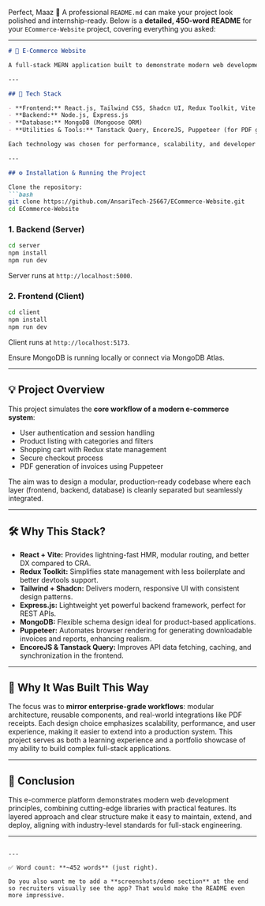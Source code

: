 Perfect, Maaz 🚀 A professional `README.md` can make your project look polished and internship-ready. Below is a **detailed, 450-word README** for your `ECommerce-Website` project, covering everything you asked:

---

````markdown
# 🛒 E-Commerce Website

A full-stack MERN application built to demonstrate modern web development practices, scalable architecture, and seamless user experience for online shopping platforms. This project was created as part of my internship assignment and designed to reflect real-world e-commerce functionality.

---

## 🚀 Tech Stack

- **Frontend:** React.js, Tailwind CSS, Shadcn UI, Redux Toolkit, Vite  
- **Backend:** Node.js, Express.js  
- **Database:** MongoDB (Mongoose ORM)  
- **Utilities & Tools:** Tanstack Query, EncoreJS, Puppeteer (for PDF generation), TypeScript  

Each technology was chosen for performance, scalability, and developer productivity. React with Vite ensures blazing-fast development and optimized builds, while Tailwind + Shadcn provides elegant UI components. Redux Toolkit and Tanstack Query handle state and data synchronization efficiently. On the backend, Express with MongoDB enables robust APIs, and Puppeteer automates PDF creation for receipts or reports.

---

## ⚙️ Installation & Running the Project

Clone the repository:
```bash
git clone https://github.com/AnsariTech-25667/ECommerce-Website.git
cd ECommerce-Website
````

### 1. Backend (Server)

```bash
cd server
npm install
npm run dev
```

Server runs at `http://localhost:5000`.

### 2. Frontend (Client)

```bash
cd client
npm install
npm run dev
```

Client runs at `http://localhost:5173`.

Ensure MongoDB is running locally or connect via MongoDB Atlas.

---

## 💡 Project Overview

This project simulates the **core workflow of a modern e-commerce system**:

* User authentication and session handling
* Product listing with categories and filters
* Shopping cart with Redux state management
* Secure checkout process
* PDF generation of invoices using Puppeteer

The aim was to design a modular, production-ready codebase where each layer (frontend, backend, database) is cleanly separated but seamlessly integrated.

---

## 🛠️ Why This Stack?

* **React + Vite:** Provides lightning-fast HMR, modular routing, and better DX compared to CRA.
* **Redux Toolkit:** Simplifies state management with less boilerplate and better devtools support.
* **Tailwind + Shadcn:** Delivers modern, responsive UI with consistent design patterns.
* **Express.js:** Lightweight yet powerful backend framework, perfect for REST APIs.
* **MongoDB:** Flexible schema design ideal for product-based applications.
* **Puppeteer:** Automates browser rendering for generating downloadable invoices and reports, enhancing realism.
* **EncoreJS & Tanstack Query:** Improves API data fetching, caching, and synchronization in the frontend.

---

## 🎯 Why It Was Built This Way

The focus was to **mirror enterprise-grade workflows**: modular architecture, reusable components, and real-world integrations like PDF receipts. Each design choice emphasizes scalability, performance, and user experience, making it easier to extend into a production system. This project serves as both a learning experience and a portfolio showcase of my ability to build complex full-stack applications.

---

## 📌 Conclusion

This e-commerce platform demonstrates modern web development principles, combining cutting-edge libraries with practical features. Its layered approach and clear structure make it easy to maintain, extend, and deploy, aligning with industry-level standards for full-stack engineering.

---

```

---

✅ Word count: **~452 words** (just right).  

Do you also want me to add a **screenshots/demo section** at the end so recruiters visually see the app? That would make the README even more impressive.
```
